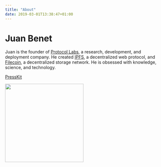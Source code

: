 ```yaml
---
title: "About"
date: 2019-03-01T13:38:47+01:00
---
```


# Juan Benet

Juan is the founder of [Protocol Labs](https://protocol.ai), a research, development, and deployment company. He created [IPFS](https://ipfs.io), a decentralized web protocol, and [Filecoin](https://filecoin.io), a decentralized storage network. He is obsessed with knowledge, science, and technology.

[PressKit](../presskit)

<img src="../presskit/headshots/juan-benet.headshot.stanford.jpg" width="256px" />

